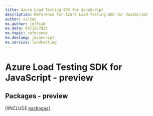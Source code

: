 ```yaml
---
title: Azure Load Testing SDK for JavaScript
description: Reference for Azure Load Testing SDK for JavaScript
author: xirzec
ms.author: jeffish
ms.data: 03/13/2023
ms.topic: reference
ms.devlang: javascript
ms.service: loadtesting
---
```

# Azure Load Testing SDK for JavaScript - preview
## Packages - preview
[!INCLUDE [packages](load-testing-index.md)]